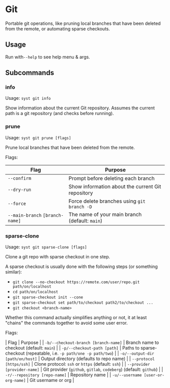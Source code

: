 # Git

Portable git operations, like pruning local branches that have been deleted from the remote, or automating sparse checkouts.

## Usage

Run with`--help` to see help menu & args.

## Subcommands

### info

Usage: `syst git info`

Show information about the current Git repository. Assumes the current path is a git repository (and checks before running).

### prune

Usage: `syst git prune [flags]`

Prune local branches that have been deleted from the remote.

Flags:

| Flag | Purpose |
| ---- | ------- |
| `--confirm` | Prompt before deleting each branch |
| `--dry-run` | Show information about the current Git repository |
| `--force` | Force delete branches using `git branch -D` |
| `--main-branch` `[branch-name]` | The name of your main branch (default: `main`) |

### sparse-clone

Usage: `syst git sparse-clone [flags]`

Clone a git repo with sparse checkout in one step.

A sparse checkout is usually done with the following steps (or something similar):

* `git clone --no-checkout https://remote.com/user/repo.git path/on/localhost`
* `cd path/on/localhost`
* `git sparse-checkout init --cone`
* `git sparse-checkout set path/to/checkout path2/to/checkout ...`
* `git checkout <branch-name>`

Whether this command actually simplifies anything or not, it at least "chains" the commands together to avoid some user error.

Flags:

| Flag | Purpose |
| `-b/--checkout-branch [branch-name]` | Branch name to checkout (default: `main`) |
| `-p/--checkout-path [path]` | Paths to sparse-checkout (repeatable, i.e. `-p path/one -p path/two`) |
| `-o/--output-dir [path/on/host]` | Output directory (defaults to repo name) |
| `--protocol [https/ssh]` | Clone protocol: `ssh` or `https` (default: `ssh`) |
| `--provider [provider-name]` | Git provider (`github`, `gitlab`, `codeberg`) (default: `github`) |
| `-r/--repository [repo-name]` | Repository name |
| `-u/--username [user-or-org-name]` | Git username or org |
